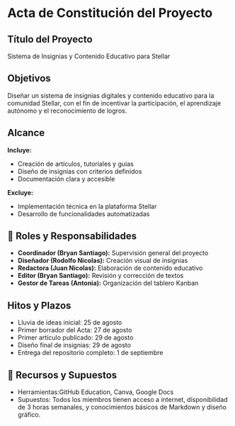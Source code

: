 # Acta de Constitución del Proyecto

##  Título del Proyecto
Sistema de Insignias y Contenido Educativo para Stellar

##  Objetivos
Diseñar un sistema de insignias digitales y contenido educativo para la comunidad Stellar, con el fin de incentivar la participación, el aprendizaje autónomo y el reconocimiento de logros.

##  Alcance
**Incluye:**
- Creación de artículos, tutoriales y guías
- Diseño de insignias con criterios definidos
- Documentación clara y accesible

**Excluye:**
- Implementación técnica en la plataforma Stellar
- Desarrollo de funcionalidades automatizadas

## 👥 Roles y Responsabilidades
- **Coordinador (Bryan Santiago):** Supervisión general del proyecto  
- **Diseñador (Rodolfo Nicolas):** Creación visual de insignias  
- **Redactora (Juan Nicolas):** Elaboración de contenido educativo  
- **Editor (Bryan Santiago):** Revisión y corrección de textos  
- **Gestor de Tareas (Antonia):** Organización del tablero Kanban  

##  Hitos y Plazos
- Lluvia de ideas inicial: 25 de agosto  
- Primer borrador del Acta: 27 de agosto  
- Primer artículo publicado: 29 de agosto  
- Diseño final de insignias: 29 de agosto 
- Entrega del repositorio completo: 1 de septiembre

## 🧰 Recursos y Supuestos
- Herramientas:GitHub Education, Canva, Google Docs 
- Supuestos: Todos los miembros tienen acceso a internet, disponibilidad de 3 horas semanales, y conocimientos básicos de Markdown y diseño gráfico.
